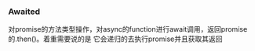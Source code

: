### Awaited<Type>

对promise的方法类型操作，对async的function进行await调用，返回promise的.then()。着重需要说的是 它会递归的去执行promise并且获取其返回

